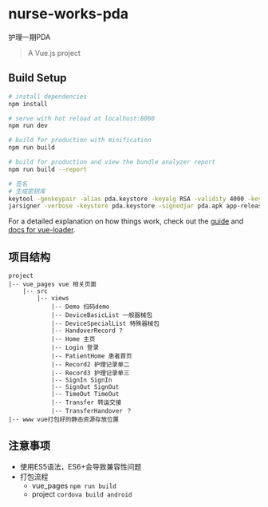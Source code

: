 # nurse-works-pda
护理一期PDA
> A Vue.js project

## Build Setup

``` bash
# install dependencies
npm install

# serve with hot reload at localhost:8080
npm run dev

# build for production with minification
npm run build

# build for production and view the bundle analyzer report
npm run build --report

# 签名
# 生成密钥库
keytool -genkeypair -alias pda.keystore -keyalg RSA -validity 4000 -keystore pda.keystore
jarsigner -verbose -keystore pda.keystore -signedjar pda.apk app-release-unsigned.apk pda.keystore

```

For a detailed explanation on how things work, check out the [guide](http://vuejs-templates.github.io/webpack/) and [docs for vue-loader](http://vuejs.github.io/vue-loader).

## 项目结构
```
project
|-- vue_pages vue 相关页面
    |-- src
        |-- views
            |-- Demo 扫码demo
            |-- DeviceBasicList 一般器械包
            |-- DeviceSpecialList 特殊器械包
            |-- HandoverRecord ?
            |-- Home 主页
            |-- Login 登录
            |-- PatientHome 患者首页
            |-- Record2 护理记录单二
            |-- Record3 护理记录单三
            |-- SignIn SignIn
            |-- SignOut SignOut
            |-- TimeOut TimeOut
            |-- Transfer 转运交接
            |-- TransferHandover ？
|-- www vue打包好的静态资源存放位置
```

## 注意事项

- 使用ES5语法，ES6+会导致兼容性问题
- 打包流程
  - vue_pages `npm run build`
  - project `cordova build android`

